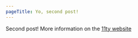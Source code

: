 ```yaml
---
pageTitle: Yo, second post!
---
```


Second post! More information on the [11ty website](https://www.11ty.dev)
